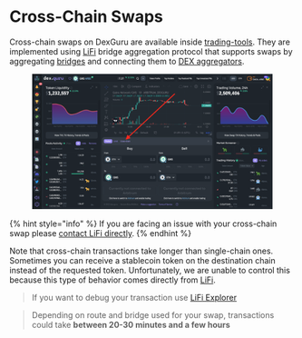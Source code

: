 # Cross-Chain Swaps

Cross-chain swaps on DexGuru are available inside [trading-tools](../general/features/trading-tools/ "mention"). They are implemented using [LiFi](https://li.fi/) bridge aggregation protocol that supports swaps by aggregating [bridges](https://docs.li.fi/list-chains-bridges-dexs#bridges) and connecting them to [DEX aggregators](https://docs.li.fi/list-chains-bridges-dexs#exchanges).

<figure><img src="../.gitbook/assets/Screen Shot 2023-02-14 at 5.09.14 PM.png" alt=""><figcaption></figcaption></figure>

{% hint style="info" %}
If you are facing an issue with your cross-chain swap please [contact LiFi directly](https://lifihelp.zendesk.com/hc/en-us/articles/11158438085531-Where-can-I-get-real-time-support-). &#x20;
{% endhint %}

Note that cross-chain transactions take longer than single-chain ones. Sometimes you can receive a stablecoin token on the destination chain instead of the requested token. Unfortunately, we are unable to control this because this type of behavior comes directly from [LiFi](https://li.fi/).&#x20;

> If you want to debug your transaction use [LiFi Explorer](https://explorer.li.fi/) &#x20;

> Depending on route and bridge used for your swap, transactions could take **between 20-30 minutes and a few hours**

